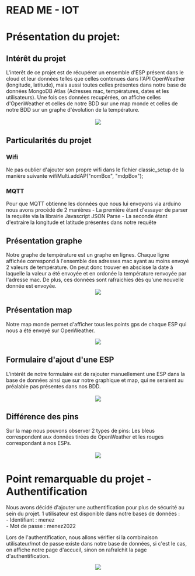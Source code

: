 # READ ME - IOT

<h1>Présentation du projet: </h1>

<h2>Intérêt du projet</h2>
L'interêt de ce projet est de récupérer un ensemble d'ESP présent dans le cloud et leur données telles que celles contenues dans l'API OpenWeather (longitude, latitude), mais aussi toutes celles présentes dans notre base de données MongoDB Atlas (Adresses mac, températures, dates et les utilisateurs). Une fois ces données recupérées, on affiche celles d'OpenWeather et celles de notre BDD sur une map monde et celles de notre BDD sur un graphe d'évolution de la température.
<br>
<br>
<div align="center">
  <img src="https://media.giphy.com/media/NHqKX3CDFPZ8pq07gt/giphy.gif"/>
</div>

<h2> Particularités du projet</h2> 
<h3>Wifi</h3>
Ne pas oublier d'ajouter son propre wifi dans le fichier classic_setup de la manière suivante
  wifiMulti.addAP("nomBox", "mdpBox");
<h3>MQTT</h3>
Pour que MQTT obtienne les données que nous lui envoyons via arduino nous avons procédé de 2 manières
    - La première étant d'essayer de parser la requête via la librairie Javascript JSON Parse
    - La seconde étant d'extraire la longitude et latitude présentes dans notre requête

<h2>Présentation graphe</h2>
Notre graphe de température est un graphe en lignes. Chaque ligne affichée correspond à  l'ensemble des adresses mac ayant au moins envoyé 2 valeurs de température. On peut donc trouver en abscisse la date à laquelle la valeur a été envoyée et en ordonée la température renvoyée par l'adresse mac. De plus, ces données sont rafraichies dès qu'une nouvelle donnée est envoyée.
            <div align="center">
  <img src="https://media.giphy.com/media/B2PZG4WnQxmjJCrSzc/giphy.gif"/>
</div>

<h2>Présentation map</h2>

Notre map monde permet d'afficher tous les points gps de chaque ESP qui nous a été envoyé sur OpenWeather. 
  <div align="center">
  <img src="https://media.giphy.com/media/HrumwrAW8rPl7A884I/giphy.gif"/>
</div>

<h2>Formulaire d'ajout d'une ESP</h2>
L'intérêt de notre formulaire est de rajouter manuellement une ESP dans la base de données ainsi que sur notre graphique et map, qui ne seraient au préalable pas présentes dans nos BDD.<br><br>
<div align="center">
  <img src="https://media.giphy.com/media/ciJ0ATYyr0MPDqPhkw/giphy.gif"/>
</div>

<h2> Différence des pins</h2>
Sur la map nous pouvons observer 2 types de pins: 
Les bleus correspondent aux données tirées de OpenWeather et les rouges correspondant à nos ESPs.<br><br>
<div align="center">
  <img src="https://media.giphy.com/media/m08EAlc00qmq2jtJwT/giphy.gif"/>
</div>

<h1>Point remarquable du projet - Authentification</h1>
Nous avons décidé d'ajouter une authentification pour plus de sécurité au sein du projet. 
1 utilisateur est disponible dans notre bases de données : 
    <br>- Identifiant : menez    
    <br>- Mot de passe : menez2022
 
Lors de l'authentification, nous allons vérifier si la combinaison utilisateur/mot de passe existe dans notre base de données, si c'est le cas, on affiche notre page d'accueil, sinon on rafraîchit la page d'authentification.
  <div align="center">
  <img src="https://media.giphy.com/media/igVNBwboTdEps398QO/giphy.gif"/>
</div>
